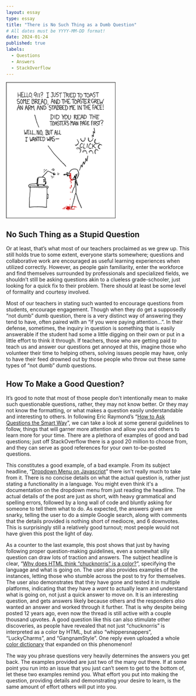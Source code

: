 ```yaml
---
layout: essay
type: essay
title: "There is No Such Thing as a Dumb Question"
# All dates must be YYYY-MM-DD format!
date: 2024-01-24
published: true
labels:
  - Questions
  - Answers
  - StackOverflow
---
```


<img width="300px" class="rounded float-start pe-4" src="../img/smart-questions/rtfm.png">

## No Such Thing as a Stupid Question

Or at least, that’s what most of our teachers proclaimed as we grew up. This still holds true to some extent, everyone starts somewhere; questions and collaborative work are encouraged as useful learning experiences when utilized correctly. However, as people gain familiarity, enter the workforce and find themselves surrounded by professionals and specialized fields, we shouldn’t still be asking questions akin to a clueless grade-schooler, just looking for a quick fix to their problem. There should at least be some level of formality and courtesy involved.

Most of our teachers in stating such wanted to encourage questions from students, encourage engagement. Though when they do get a supposedly “not dumb” dumb question, there is a very distinct way of answering they tend to have, often paired with an “if you were paying attention…”. In their defense, sometimes, the inquiry in question is something that is easily answerable if the student had some a little digging on their own or put in a little effort to think it through. If teachers, those who are getting paid *to* teach us and answer our questions get annoyed at this, imagine those who volunteer their time to helping others, solving issues people may have, only to have their feed drowned out by those people who throw out these same types of “not dumb” dumb questions.

## How To Make a Good Question?
It’s good to note that most of those people don’t intentionally mean to make such questionable questions, rather, they may not know better. Or they may not know the formatting, or what makes a question easily understandable and interesting to others. In following Eric Raymond’s “[How to Ask Questions the Smart Way](http://www.catb.org/esr/faqs/smart-questions.html)”, we can take a look at some general guidelines to follow, things that will garner more attention and allow you and others to learn more for your time. There are a plethora of examples of good and bad questions; just off StackOverflow there is a good 20 million to choose from, and they can serve as good references for your own to-be-posted questions.

This constitutes a good example, of a bad example. From its subject headline, “[Dropdown Menu on Javascript](https://stackoverflow.com/questions/41933788/dropdown-menu-on-javascript)”  there isn't really much to take from it. There is no concise details on what the actual question is, rather just stating a functionality in a language. You might even think it's a documentation on the dropdown menu from just reading the headline. The actual details of the post are just as short, with heavy grammatical and spelling errors, followed by a long wall of code and bluntly asking for someone to tell them what to do. As expected, the answers given are snarky, telling the user to do a simple Google search, along with comments that the details provided is nothing short of mediocre, and 6 downvotes. This is surprisingly still a relatively good turnout; most people would not have given this post the light of day.
 
As a counter to the last example, this post shows that just by having following proper question-making guidelines, even a somewhat silly question can draw lots of traction and answers. The subject headline is clear, “[Why does HTML think “chucknorris” is a color?](https://stackoverflow.com/questions/8318911/why-does-html-think-chucknorris-is-a-color)”, specifying the language and what is going on. The user also provides examples of the instances, letting those who stumble across the post to try for themselves. The user also demonstrates that they have gone and tested it in multiple platforms, indicating that they have a *want* to actually learn and understand what is going on, not just a quick answer to move on. It is an interesting question, and gets answers likely because others and the responders *also* wanted an answer and worked through it further. That is why despite being posted 12 years ago, even now the thread is still active with a couple thousand upvotes. A good question like this can also stimulate other discoveries, as people have revealed that not just “chucknorris” is interpreted as a color by HTML, but also “whippersnappers”, “LuckyCharms”, and “GangnamStyle”. One reply even uploaded a whole [color dictionary](https://codesandbox.io/p/sandbox/color-dictionary-nfb5f) that expanded on this phenomenon!
 
The way you phrase questions very heavily determines the answers you get back. The examples provided are just two of the many out there. If at some point you run into an issue that you just can’t seem to get to the bottom of, let these two examples remind you. What effort you put into making the question, providing details and demonstrating your desire to learn, is the same amount of effort others will put into you.
